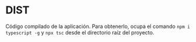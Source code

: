 # DIST

Código compilado de la aplicación. Para obtenerlo, ocupa el comando `npm i typescript -g` y `npx tsc` desde el directorio raíz del proyecto.

